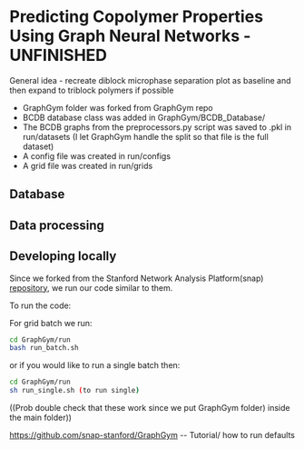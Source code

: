 # Predicting Copolymer Properties Using Graph Neural Networks - UNFINISHED

General idea - recreate diblock microphase separation plot as baseline and then expand to triblock polymers if possible


- GraphGym folder was forked from GraphGym repo
- BCDB database class was added in GraphGym/BCDB_Database/
- The BCDB graphs from the preprocessors.py script was saved to .pkl in run/datasets (I let GraphGym handle the split so that file is the full dataset)
- A config file was created in run/configs
- A grid file was created in run/grids

## Database

## Data processing

## Developing locally

Since we forked from the Stanford Network Analysis Platform(snap) [repository](https://github.com/snap-stanford/GraphGym/blob/master/README.md), we run our code similar to them. 

To run the code: 

For grid batch we run:

```bash
cd GraphGym/run
bash run_batch.sh 
```

or if you would like to run a single batch then: 

```bash
cd GraphGym/run
sh run_single.sh (to run single)
```

((Prob double check that these work since we put GraphGym folder) inside the main folder))


https://github.com/snap-stanford/GraphGym -- Tutorial/ how to run defaults
